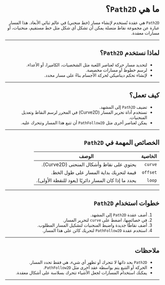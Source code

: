 
<div dir="rtl">



# ما هي `Path2D`؟

`Path2D` هي عقدة تُستخدم لإنشاء مسار (خط منحني) في عالم ثنائي الأبعاد.
هذا المسار عبارة عن مجموعة نقاط متصلة يمكن أن تشكل أي شكل مثل خط مستقيم، منحنيات، أو مسارات معقدة.

---

## لماذا نستخدم `Path2D`؟

* لتحديد مسار حركة لعناصر اللعبة مثل الشخصيات، الكاميرا، أو الأعداء.
* لرسم خطوط أو مسارات مخصصة.
* لإنشاء تحكم ديناميكي لحركة الأجسام بناءً على مسار محدد.

---

## كيف تعمل؟

* تضيف `Path2D` إلى المشهد.
* تستخدم أداة تحرير المسار (Curve2D) في المحرر لرسم النقاط وتعديل المنحنيات.
* يمكن لعناصر أخرى مثل `PathFollow2D` أن تتبع هذا المسار وتتحرك عليه.

---

## الخصائص المهمة في `Path2D`

| الخاصية  | الوصف                                                |
| -------- | ---------------------------------------------------- |
| `curve`  | يحتوي على نقاط وأشكال المنحنى (Curve2D).             |
| `offset` | قيمة لتحريك بداية المسار على طول الخط.               |
| `loop`   | يحدد ما إذا كان المسار دائريًا (يعود للنقطة الأولى). |

---

## خطوات استخدام `Path2D`

1. أضف عقدة `Path2D` إلى المشهد.
2. في خصائصها، اضغط على `curve` لتحرير المسار.
3. أضف نقاطًا جديدة واضبط المنحنيات لتشكيل المسار المطلوب.
4. استخدم عقدة `PathFollow2D` لتحريك كائن على هذا المسار.

---

## ملاحظات

* `Path2D` بحد ذاتها لا تتحرك أو تظهر أي شيء، هي فقط تحدد المسار.
* الحركة أو التتبع يتم بواسطة عقد أخرى مثل `PathFollow2D`.
* يمكنك استخدام المسارات لجعل الأشياء تتحرك بسلاسة على أشكال معقدة.

---



</div>
